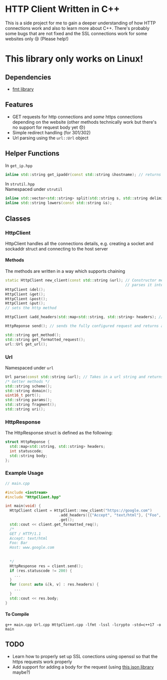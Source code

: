 # HTTP Client Written in C++
This is a side project for me to gain a deeper understanding of how HTTP connections work and also to learn more about C++. There's probably some bugs that are not fixed and the SSL connections work for some websites only 😢 (Please help!)

# This library only works on Linux!

## Dependencies
* [fmt library](https://fmt.dev/latest/index.html)

## Features
* GET requests for http connections and *some* https connections depending on the website (other methods technically work but there's no support for request body yet 😞)
* Simple redirect handling (for 301/302)
* Url parsing using the `url::Url` object

## Helper Functions
In `get_ip.hpp`
```cpp
inline std::string get_ipaddr(const std::string &hostname); // returns the dot-and-numbers notation of a given hostname
```
In `strutil.hpp`<br>
Namespaced under `strutil`
```cpp
inline std::vector<std::string> split(std::string s, std::string delimiter);
inline std::string lowers(const std::string &s);
```

## Classes
### HttpClient
HttpClient handles all the connections details, e.g. creating a socket and sockaddr struct and connecting to the host server
#### Methods
The methods are written in a way which supports chaining
 ```cpp
static HttpClient new_client(const std::string &url); // Constructor method which takes in a url string,
                                                       // parses it internally and returns a HttpClient object
HttpClient &del();
HttpClient &get();
HttpClient &post();
HttpClient &put();
// sets the http method

HttpClient &add_headers(std::map<std::string, std::string> headers); // Adds http headers as a map

HttpReponse send(); // sends the fully configured request and returns a HttpResponse struct

std::string get_method();
std::string get_formatted_request();
url::Url get_url();
```
### Url
Namespaced under `url`
```cpp
Url parse(const std::string &url); // Takes in a url string and returns a Url object
/* Getter methods */
std::string scheme();
std::string domain();
uint16_t port();
std::string params();
std::string fragment();
std::string uri();
```
### HttpResponse
The HttpResponse struct is defined as the following:
```cpp
struct HttpReponse {
  std::map<std::string, std::string> headers;
  int statuscode;
  std::string body;
};
```

### Example Usage
```cpp
// main.cpp

#include <iostream>
#include "HttpClient.hpp"

int main(void) {
  HttpClient client = HttpClient::new_client("https://google.com")
                        .add_headers({{"Accept", "text/html"}, {"Foo", "Bar"}})
                        .get();
  std::cout << client.get_formatted_req();
  /*
  GET / HTTP/1.1
  Accept: text/html
  Foo: Bar
  Host: www.google.com
  
  
  */
  HttpResponse res = client.send();
  if (res.statuscode != 200) {
    ...
  }
  for (const auto &[k, v] : res.headers) {
    ...
  }
  std::cout << res.body;
}
```
#### To Compile
```console
g++ main.cpp Url.cpp HttpClient.cpp -lfmt -lssl -lcrypto -std=c++17 -o main
```

## TODO
* Learn how to properly set up SSL conections using openssl so that the https requests work properly
* Add support for adding a body for the request (using [this json library](https://github.com/nlohmann/json) maybe?)

